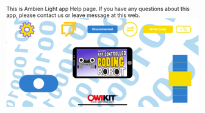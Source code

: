 This is Ambien Light app Help page. If you have any questions about this app, please contact us or leave message at this web.
![app home image](https://github.com/niteapps/owikit/blob/master/1.png)

